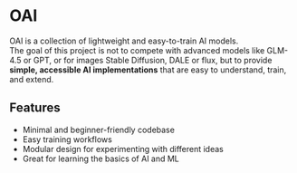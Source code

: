 # OAI

OAI is a collection of lightweight and easy-to-train AI models.  
The goal of this project is not to compete with advanced models like GLM-4.5 or GPT, or for images Stable Diffusion, DALE or flux, but to provide **simple, accessible AI implementations** that are easy to understand, train, and extend.

## Features
- Minimal and beginner-friendly codebase  
- Easy training workflows  
- Modular design for experimenting with different ideas  
- Great for learning the basics of AI and ML  
